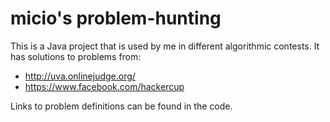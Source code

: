 micio's problem-hunting
=======================

This is a Java project that is used by me in different algorithmic contests. It has solutions to problems from:

- http://uva.onlinejudge.org/
- https://www.facebook.com/hackercup

Links to problem definitions can be found in the code.
